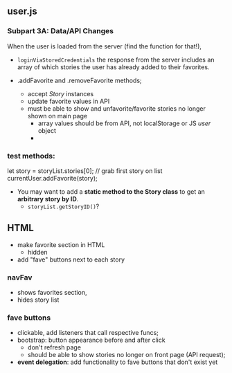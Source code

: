 ## user.js

### Subpart 3A: Data/API Changes
When the user is loaded from the server (find the function for that!),
- `loginViaStoredCredentials`
the response from the server includes an array of which stories the user has already added to their favorites.

- .addFavorite and .removeFavorite methods;
    - accept *Story* instances
    - update favorite values in API
    - must be able to show and unfavorite/favorite stories no longer shown on main page
	    - array values should be from API, not localStorage or JS *user* object
	    -

### test methods:
let story = storyList.stories[0];   // grab first story on list
currentUser.addFavorite(story);

- You may want to add a **static method to the Story class** to get an **arbitrary story by ID**.
    - `storyList.getStoryID()`?


## HTML
- make favorite section in HTML
    - hidden
- add "fave" buttons next to each story

### navFav
- shows favorites section,
- hides story list

### fave buttons
- clickable, add listeners that call respective funcs;
- bootstrap: button appearance before and after click
    - don't refresh page
    - should be able to show stories no longer on front page (API request);
- **event delegation**: add functionality to fave buttons that don't exist yet